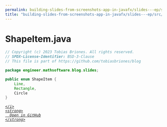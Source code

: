 ```yaml
---
permalink: building-slides-from-screenshots-app-in-javafx/slides---ep/src/main/java/engineer/mathsoftware/blog/slides/ShapeItem.java.html
title: "building-slides-from-screenshots-app-in-javafx/slides---ep/src/main/java/engineer/mathsoftware/blog/slides/ShapeItem.java"
---
```


# ShapeItem.java
```java
// Copyright (c) 2023 Tobias Briones. All rights reserved.
// SPDX-License-Identifier: BSD-3-Clause
// This file is part of https://github.com/tobiasbriones/blog

package engineer.mathsoftware.blog.slides;

public enum ShapeItem {
    Line,
    Rectangle,
    Circle
}

```
<div class="social open-gh-btn my-4">
  <a class="btn btn-github" href="https://github.com/tobiasbriones/blog/tree/main/swe/dev/java/javafx/drawing/productivity/building-slides-from-screenshots-app-in-javafx/slides---ep/src/main/java/engineer/mathsoftware/blog/slides/ShapeItem.java" target="_blank">
    <i class="fab fa-github">
      
    </i>
    <strong>
      Open in GitHub
    </strong>
  </a>
</div>